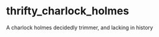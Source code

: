 thrifty_charlock_holmes
=======================

A charlock holmes decidedly trimmer, and lacking in history